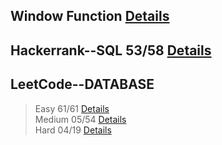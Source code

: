 
## Window Function [Details](https://github.com/chongchong6/SQL/tree/master/Window%20Function)
## Hackerrank--SQL 53/58 [Details](https://github.com/chongchong6/SQL/tree/master/HackerRank_SQL)
## LeetCode--DATABASE 
> Easy 61/61 [Details](https://github.com/chongchong6/SQL/tree/master/LeetCode/Easy)<br>
> Medium 05/54 [Details](https://github.com/chongchong6/SQL/tree/master/LeetCode/Medium)<br>
> Hard 04/19 [Details](https://github.com/chongchong6/SQL/tree/master/LeetCode/Hard)

